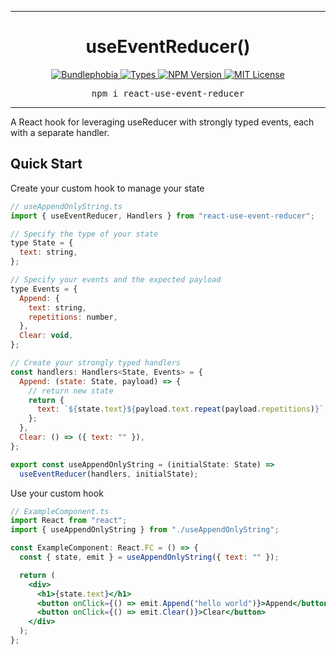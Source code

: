 <hr>
<div align="center">
  <h1 align="center">
    useEventReducer()
  </h1>
</div>

<p align="center">
  <a href="https://bundlephobia.com/result?p=react-use-event-reducer">
    <img alt="Bundlephobia" src="https://img.shields.io/bundlephobia/minzip/react-use-event-reducer?style=for-the-badge&labelColor=24292e">
  </a>
  <a aria-label="Types" href="https://www.npmjs.com/package/react-use-event-reducer">
    <img alt="Types" src="https://img.shields.io/npm/types/react-use-event-reducer?style=for-the-badge&labelColor=24292e">
  </a>
  <a aria-label="NPM version" href="https://www.npmjs.com/package/react-use-event-reducer">
    <img alt="NPM Version" src="https://img.shields.io/npm/v/react-use-event-reducer?style=for-the-badge&labelColor=24292e">
  </a>
  <a aria-label="License" href="https://mit-license.org/">
    <img alt="MIT License" src="https://img.shields.io/npm/l/react-use-event-reducer?style=for-the-badge&labelColor=24292e">
  </a>
</p>

<pre align="center">npm i react-use-event-reducer</pre>
<hr>

A React hook for leveraging useReducer with strongly typed events, each with a separate handler.

## Quick Start

Create your custom hook to manage your state

```jsx harmony
// useAppendOnlyString.ts
import { useEventReducer, Handlers } from "react-use-event-reducer";

// Specify the type of your state
type State = {
  text: string,
};

// Specify your events and the expected payload
type Events = {
  Append: {
    text: string,
    repetitions: number,
  },
  Clear: void,
};

// Create your strongly typed handlers
const handlers: Handlers<State, Events> = {
  Append: (state: State, payload) => {
    // return new state
    return {
      text: `${state.text}${payload.text.repeat(payload.repetitions)}`,
    };
  },
  Clear: () => ({ text: "" }),
};

export const useAppendOnlyString = (initialState: State) =>
  useEventReducer(handlers, initialState);
```

Use your custom hook

```jsx harmony
// ExampleComponent.ts
import React from "react";
import { useAppendOnlyString } from "./useAppendOnlyString";

const ExampleComponent: React.FC = () => {
  const { state, emit } = useAppendOnlyString({ text: "" });

  return (
    <div>
      <h1>{state.text}</h1>
      <button onClick={() => emit.Append("hello world")}>Append</button>
      <button onClick={() => emit.Clear()}>Clear</button>
    </div>
  );
};
```
